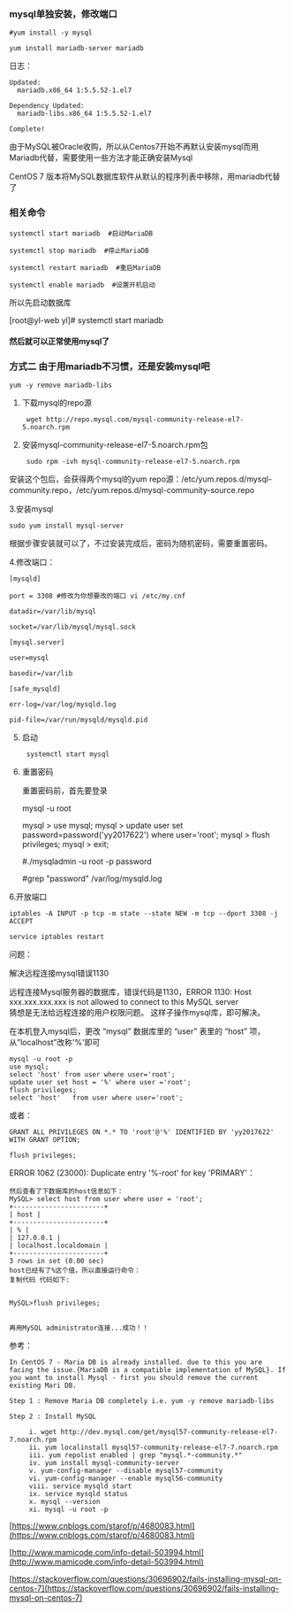 ### mysql单独安装，修改端口

	#yum install -y mysql

	yum install mariadb-server mariadb 


日志：

	Updated:
	  mariadb.x86_64 1:5.5.52-1.el7                                                                                                                                                                                   
	
	Dependency Updated:
	  mariadb-libs.x86_64 1:5.5.52-1.el7                                                                                                                                                                              
	
	Complete!


由于MySQL被Oracle收购，所以从Centos7开始不再默认安装mysql而用Mariadb代替，需要使用一些方法才能正确安装Mysql

CentOS 7 版本将MySQL数据库软件从默认的程序列表中移除，用mariadb代替了

	



### 相关命令

	systemctl start mariadb  #启动MariaDB

	systemctl stop mariadb  #停止MariaDB
	
	systemctl restart mariadb  #重启MariaDB
	
	systemctl enable mariadb  #设置开机启动

所以先启动数据库

[root@yl-web yl]# systemctl start mariadb

#### 然后就可以正常使用mysql了



### 方式二 由于用mariadb不习惯，还是安装mysql吧

	yum -y remove mariadb-libs

1. 下载mysql的repo源
	
		wget http://repo.mysql.com/mysql-community-release-el7-5.noarch.rpm

2. 安装mysql-community-release-el7-5.noarch.rpm包

	 	sudo rpm -ivh mysql-community-release-el7-5.noarch.rpm

安装这个包后，会获得两个mysql的yum repo源：/etc/yum.repos.d/mysql-community.repo，/etc/yum.repos.d/mysql-community-source.repo


3.安装mysql

	sudo yum install mysql-server

根据步骤安装就可以了，不过安装完成后，密码为随机密码，需要重置密码。

4.修改端口：

	[mysqld]
	
	port = 3308 #修改为你想要改的端口 vi /etc/my.cnf
	
	datadir=/var/lib/mysql
	
	socket=/var/lib/mysql/mysql.sock
	
	[mysql.server]
	
	user=mysql
	
	basedir=/var/lib
	
	[safe_mysqld]
	
	err-log=/var/log/mysqld.log
	
	pid-file=/var/run/mysqld/mysqld.pid

5. 启动

		systemctl start mysql

5. 重置密码

	重置密码前，首先要登录

	mysql -u root

	mysql > use mysql;
	mysql > update user set password=password('yy2017622') where user='root';
	mysql > flush privileges; 
	mysql > exit;


	#./mysqladmin -u root -p password

	#grep "password" /var/log/mysqld.log 

6.开放端口

	iptables -A INPUT -p tcp -m state --state NEW -m tcp --dport 3308 -j ACCEPT

	service iptables restart


问题：

解决远程连接mysql错误1130

远程连接Mysql服务器的数据库，错误代码是1130，ERROR 1130: Host xxx.xxx.xxx.xxx  is not allowed to connect to this MySQL server  
猜想是无法给远程连接的用户权限问题。 
这样子操作mysql库，即可解决。 
 
在本机登入mysql后，更改 “mysql” 数据库里的 “user” 表里的 “host” 项，从”localhost”改称'%'即可 

	mysql -u root -p  
	use mysql;  
	select 'host' from user where user='root';  
	update user set host = '%' where user ='root';  
	flush privileges;  
	select 'host'   from user where user='root'; 

或者：

	GRANT ALL PRIVILEGES ON *.* TO 'root'@'%' IDENTIFIED BY 'yy2017622' WITH GRANT OPTION; 

	flush privileges; 


ERROR 1062 (23000): Duplicate entry '%-root' for key 'PRIMARY'：

	然后查看了下数据库的host信息如下：
	MySQL> select host from user where user = 'root';
	+-----------------------+
	| host |
	+-----------------------+
	| % |
	| 127.0.0.1 |
	| localhost.localdomain |
	+-----------------------+
	3 rows in set (0.00 sec)
	host已经有了%这个值，所以直接运行命令：
	复制代码 代码如下:
	
	
	MySQL>flush privileges;
	
	
	再用MySQL administrator连接...成功！！




参考：
	
	
	In CentOS 7 - Maria DB is already installed. due to this you are facing the issue.{MariaDB is a compatible implementation of MySQL}. If you want to install Mysql - first you should remove the current existing Mari DB.
	
	Step 1 : Remove Maria DB completely i.e. yum -y remove mariadb-libs
	
	Step 2 : Install MySQL
	
	     i. wget http://dev.mysql.com/get/mysql57-community-release-el7-7.noarch.rpm
	     ii. yum localinstall mysql57-community-release-el7-7.noarch.rpm
	     iii. yum repolist enabled | grep "mysql.*-community.*"
	     iv. yum install mysql-community-server
	     v. yum-config-manager --disable mysql57-community
	     vi. yum-config-manager --enable mysql56-community
	     viii. service mysqld start
	     ix. service mysqld status
	     x. mysql --version
	     xi. mysql -u root -p







[https://www.cnblogs.com/starof/p/4680083.html](https://www.cnblogs.com/starof/p/4680083.html)

[http://www.mamicode.com/info-detail-503994.html](http://www.mamicode.com/info-detail-503994.html)

[https://stackoverflow.com/questions/30696902/fails-installing-mysql-on-centos-7](https://stackoverflow.com/questions/30696902/fails-installing-mysql-on-centos-7)